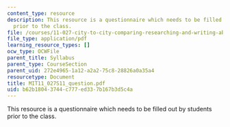 ```yaml
---
content_type: resource
description: This resource is a questionnaire which needs to be filled out by students
  prior to the class.
file: /courses/11-027-city-to-city-comparing-researching-and-writing-about-cities-new-orleans-spring-2011/b62b18043744c777ed337b167b3d5c4a_MIT11_027S11_question.pdf
file_type: application/pdf
learning_resource_types: []
ocw_type: OCWFile
parent_title: Syllabus
parent_type: CourseSection
parent_uid: 272e4965-1a12-a2a2-75c8-28826a0a35a4
resourcetype: Document
title: MIT11_027S11_question.pdf
uid: b62b1804-3744-c777-ed33-7b167b3d5c4a
---
```

This resource is a questionnaire which needs to be filled out by students prior to the class.

